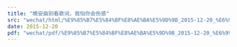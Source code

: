 ```yaml
---
title: "晚安曲别看歌词，我怕你会伤感"
src: "wechat/html/%E9%85%B7%E5%84%BF%E8%AE%BA%E5%9D%9B_2015-12-20_%E6%99%9A%E5%AE%89%E6%9B%B2%E5%88%AB%E7%9C%8B%E6%AD%8C%E8%AF%8D%EF%BC%8C%E6%88%91%E6%80%95%E4%BD%A0%E4%BC%9A%E4%BC%A4%E6%84%9F.html"
date: 2015-12-20
pdf: "wechat/pdf/%E9%85%B7%E5%84%BF%E8%AE%BA%E5%9D%9B_2015-12-20_%E6%99%9A%E5%AE%89%E6%9B%B2%E5%88%AB%E7%9C%8B%E6%AD%8C%E8%AF%8D%EF%BC%8C%E6%88%91%E6%80%95%E4%BD%A0%E4%BC%9A%E4%BC%A4%E6%84%9F.pdf"
---
```

